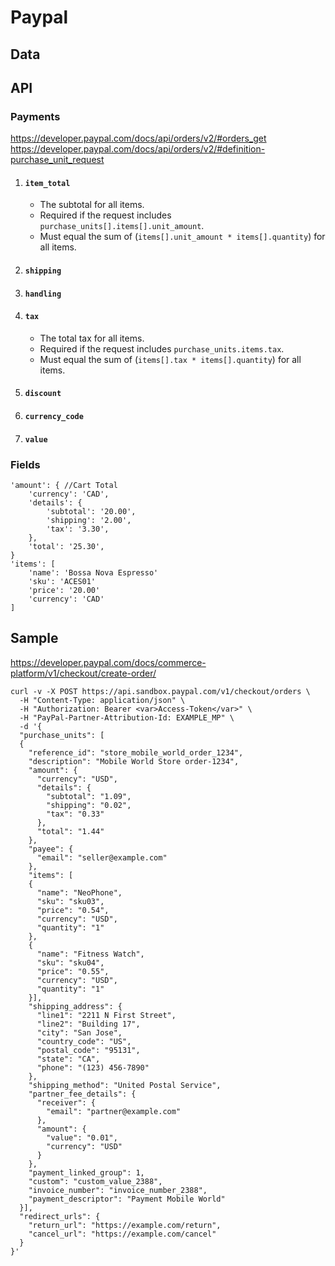 # Paypal
## Data

## API

### Payments

https://developer.paypal.com/docs/api/orders/v2/#orders_get
https://developer.paypal.com/docs/api/orders/v2/#definition-purchase_unit_request

1. #### `item_total`
   - The subtotal for all items.
   - Required if the request includes `purchase_units[].items[].unit_amount`.
   - Must equal the sum of (`items[].unit_amount * items[].quantity`) for all items.
2. #### `shipping`
3. #### `handling`
4. #### `tax`
   - The total tax for all items.
   - Required if the request includes `purchase_units.items.tax`.
   - Must equal the sum of (`items[].tax * items[].quantity`) for all items.
5. #### `discount`
6. #### `currency_code`
7. #### `value`

### Fields
```
'amount': { //Cart Total
	'currency': 'CAD',
	'details': {
		'subtotal': '20.00',
		'shipping': '2.00',
		'tax': '3.30',
	},
	'total': '25.30',
}
'items': [
	'name': 'Bossa Nova Espresso'
	'sku': 'ACES01'
	'price': '20.00'
	'currency': 'CAD'
]
```

## Sample
https://developer.paypal.com/docs/commerce-platform/v1/checkout/create-order/
```
curl -v -X POST https://api.sandbox.paypal.com/v1/checkout/orders \
  -H "Content-Type: application/json" \
  -H "Authorization: Bearer <var>Access-Token</var>" \
  -H "PayPal-Partner-Attribution-Id: EXAMPLE_MP" \
  -d '{
  "purchase_units": [
  {
    "reference_id": "store_mobile_world_order_1234",
    "description": "Mobile World Store order-1234",
    "amount": {
      "currency": "USD",
      "details": {
        "subtotal": "1.09",
        "shipping": "0.02",
        "tax": "0.33"
      },
      "total": "1.44"
    },
    "payee": {
      "email": "seller@example.com"
    },
    "items": [
    {
      "name": "NeoPhone",
      "sku": "sku03",
      "price": "0.54",
      "currency": "USD",
      "quantity": "1"
    },
    {
      "name": "Fitness Watch",
      "sku": "sku04",
      "price": "0.55",
      "currency": "USD",
      "quantity": "1"
    }],
    "shipping_address": {
      "line1": "2211 N First Street",
      "line2": "Building 17",
      "city": "San Jose",
      "country_code": "US",
      "postal_code": "95131",
      "state": "CA",
      "phone": "(123) 456-7890"
    },
    "shipping_method": "United Postal Service",
    "partner_fee_details": {
      "receiver": {
        "email": "partner@example.com"
      },
      "amount": {
        "value": "0.01",
        "currency": "USD"
      }
    },
    "payment_linked_group": 1,
    "custom": "custom_value_2388",
    "invoice_number": "invoice_number_2388",
    "payment_descriptor": "Payment Mobile World"
  }],
  "redirect_urls": {
    "return_url": "https://example.com/return",
    "cancel_url": "https://example.com/cancel"
  }
}'
```
